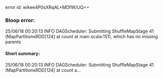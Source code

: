 error id: wikee4P0sXRqAL+MDfW/UQ==
### Bloop error:

25/06/18 00:20:13 INFO DAGScheduler: Submitting ShuffleMapStage 41 (MapPartitionsRDD[124] at count at main.scala:151), which has no missing parents
#### Short summary: 

25/06/18 00:20:13 INFO DAGScheduler: Submitting ShuffleMapStage 41 (MapPartitionsRDD[124] at count a...